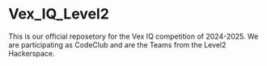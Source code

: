 # Vex_IQ_Level2
This is our official reposetory for the Vex IQ competition of 2024-2025. We are participating as CodeClub and are the Teams from the Level2 Hackerspace.
